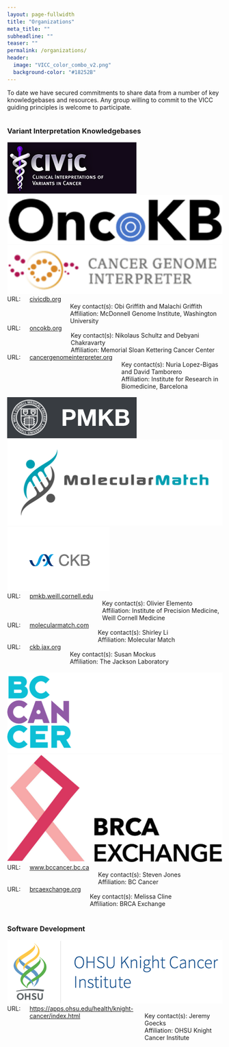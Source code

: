 ```yaml
---
layout: page-fullwidth
title: "Organizations"
meta_title: ""
subheadline: ""
teaser: ""
permalink: /organizations/
header:
  image: "VICC_color_combo_v2.png"
  background-color: "#18252B"
---
```


To date we have secured commitments to share data from a number of key knowledgebases and resources. Any group willing to commit to the VICC guiding principles is welcome to participate.

<div class="row">
    <div class="small-12 columns">
        <h3>Variant Interpretation Knowledgebases</h3>
    </div><!-- /.small-12.columns -->
</div>

<div class="row">
  <div class="small-4 columns">
    <a href="http://www.civicdb.org">
      <img src="/assets/img/CIViC_logo.png">
    </a>
  </div>
  <div class="small-4 columns">
    <a href="http://oncokb.org/">
      <img src="/assets/img/oncokb_logo.png">
    </a>
  </div>
  <div class="small-4 columns">
    <a href="https://cancergenomeinterpreter.org">
      <img src="/assets/img/CGI_logo.png">
    </a>
  </div>
</div>

<div class="row">
  <div class="small-4 columns">
      URL: <a href="http://civicdb.org">civicdb.org</a><br>
      Key contact(s): Obi Griffith and Malachi Griffith<br>
      Affiliation: McDonnell Genome Institute, Washington University
  </div>
  <div class="small-4 columns">
      URL: <a href="http://oncokb.org">oncokb.org</a><br>
      Key contact(s): Nikolaus Schultz and Debyani Chakravarty<br>
      Affiliation: Memorial Sloan Kettering Cancer Center
  </div>
  <div class="small-4 columns">
      URL: <a href="https://cancergenomeinterpreter.org">cancergenomeinterpreter.org</a><br>
      Key contact(s): Nuria Lopez-Bigas and David Tamborero<br>
      Affiliation: Institute for Research in Biomedicine, Barcelona
  </div>
</div>

<br>
<div class="row">
  <div class="small-4 columns">
    <a href="https://pmkb.weill.cornell.edu/">
      <img src="/assets/img/PMKB_logo.png">
    </a>
  </div>
  <div class="small-4 columns">
    <a href="https://www.molecularmatch.com/">
      <img src="/assets/img/MolecularMatch_Logo_RGB_Horizontal.jpg">
    </a>
  </div>
  <div class="small-4 columns">
    <a href="https://ckb.jax.org/">
      <img src="/assets/img/jax_ckb.png">
    </a>
  </div>
</div>

<div class="row">
  <div class="small-4 columns">
      URL: <a href="https://pmkb.weill.cornell.edu">pmkb.weill.cornell.edu</a><br>
      Key contact(s): Olivier Elemento<br>
      Affiliation: Institute of Precision Medicine, Weill Cornell Medicine
  </div>
  <div class="small-4 columns">
      URL: <a href="https://www.molecularmatch.com">molecularmatch.com</a><br>
      Key contact(s): Shirley Li<br>
      Affiliation: Molecular Match
  </div>
  <div class="small-4 columns">
      URL: <a href="https://ckb.jax.org/">ckb.jax.org</a><br>
      Key contact(s): Susan Mockus<br>
      Affiliation: The Jackson Laboratory
  </div>
</div>

<br>
<div class="row">
  <div class="small-4 columns">
    <a href="http://www.bccancer.bc.ca/">
      <img src="/assets/img/bc_logo_2.png">
    </a>
  </div>
  <div class="small-4 columns">
      <a href="https://brcaexchange.org/">
        <img src="/assets/img/brca_logo.jpg">
      </a>
    </div>
</div>

<div class="row">
  <div class="small-4 columns">
      URL: <a href="http://www.bccancer.bc.ca/">www.bccancer.bc.ca</a><br>
      Key contact(s): Steven Jones<br>
      Affiliation: BC Cancer
  </div>
  <div class="small-4 columns">
    URL: <a href="https://brcaexchange.org/">brcaexchange.org</a><br>
    Key contact(s): Melissa Cline<br>
    Affiliation: BRCA Exchange
  </div>
</div>

<br>

<div class="row">
    <div class="small-12 columns">
        <h3>Software Development</h3>
    </div><!-- /.small-12.columns -->
</div>


<div class="row">
    <div class="small-4 columns">
        <a href="https://apps.ohsu.edu/health/knight-cancer/index.html">
          <img src="/assets/img/OHSU_logo.png">
        </a>
    </div>
</div>

<div class="row">
    <div class="small-4 columns">
      URL: <a href="https://apps.ohsu.edu/health/knight-cancer/index.html">https://apps.ohsu.edu/health/knight-cancer/index.html</a><br>
      Key contact(s): Jeremy Goecks<br>
      Affiliation: OHSU Knight Cancer Institute
    </div>
</div>

<br>